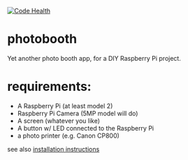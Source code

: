 [![Code Health](https://landscape.io/github/maduck/photobooth/master/landscape.svg?style=plastic)](https://landscape.io/github/maduck/photobooth/master)

# photobooth
Yet another photo booth app, for a DIY Raspberry Pi project.

# requirements:
 * A Raspberry Pi (at least model 2)
 * Raspberry Pi Camera (5MP model will do)
 * A screen (whatever you like)
 * A button w/ LED connected to the Raspberry Pi
 * a photo printer (e.g. Canon CP800)

see also [installation instructions](INSTALL.md) 

